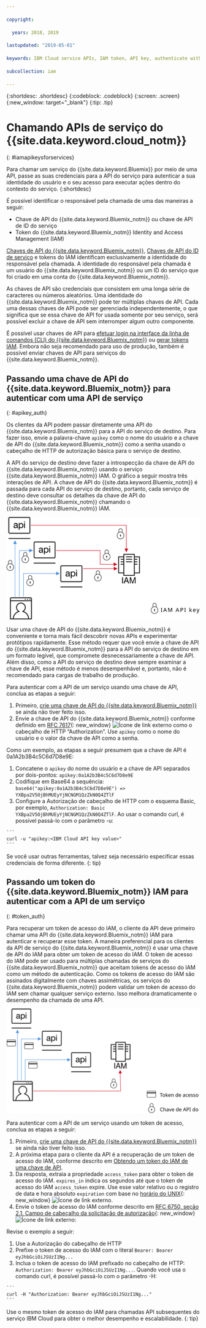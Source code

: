```yaml
---

copyright:

  years: 2018, 2019

lastupdated: "2019-05-01"

keywords: IBM Cloud service APIs, IAM token, API key, authenticate with service API

subcollection: iam

---
```


{:shortdesc: .shortdesc}
{:codeblock: .codeblock}
{:screen: .screen}
{:new_window: target="_blank"}
{:tip: .tip}

# Chamando APIs de serviço do {{site.data.keyword.cloud_notm}}
{: #iamapikeysforservices}

Para chamar um serviço do {{site.data.keyword.Bluemix}} por meio de uma API, passe as suas credenciais para a API do serviço para autenticar a sua identidade do usuário e o seu acesso para executar ações dentro do contexto do serviço.
{:shortdesc}

É possível identificar o responsável pela chamada de uma das maneiras a seguir:

* Chave de API do {{site.data.keyword.Bluemix_notm}} ou chave de API de ID do serviço
* Token do {{site.data.keyword.Bluemix_notm}} Identity and Access Management (IAM)

[Chaves de API do {{site.data.keyword.Bluemix_notm}}](/docs/iam?topic=iam-userapikey#userapikey), [Chaves de API do ID de serviço](/docs/iam?topic=iam-serviceidapikeys#serviceidapikeys) e tokens do IAM identificam exclusivamente a identidade do responsável pela chamada.  A identidade do responsável pela chamada é um usuário do {{site.data.keyword.Bluemix_notm}} ou um ID do serviço que foi criado em uma conta do {{site.data.keyword.Bluemix_notm}}.

As chaves de API são credenciais que consistem em uma longa série de caracteres ou números aleatórios. Uma identidade do {{site.data.keyword.Bluemix_notm}} pode ter múltiplas chaves de API. Cada uma dessas chaves de API pode ser gerenciada independentemente, o que significa que se essa chave de API for usada somente por seu serviço, será possível excluir a chave de API sem interromper algum outro componente.

É possível usar chaves de API para [efetuar login na interface da linha de comandos (CLI) do {{site.data.keyword.Bluemix_notm}}](/docs/cli/reference/ibmcloud?topic=cloud-cli-ibmcloud_cli#ibmcloud_login) ou
[gerar tokens IAM](/docs/iam?topic=iam-iamtoken_from_apikey#iamtoken_from_apikey). Embora não seja recomendado para uso de produção, também é possível enviar chaves de API para serviços do {{site.data.keyword.Bluemix_notm}}.

## Passando uma chave de API do {{site.data.keyword.Bluemix_notm}} para autenticar com uma API de serviço
{: #apikey_auth}

Os clientes da API podem passar diretamente uma API do {{site.data.keyword.Bluemix_notm}} para a API do serviço de destino. Para fazer isso, envie a palavra-chave `apikey` como o nome do usuário e a chave de API do {{site.data.keyword.Bluemix_notm}} como a senha usando o cabeçalho de HTTP de autorização básica para o serviço de destino.

A API do serviço de destino deve fazer a introspecção da chave de API do {{site.data.keyword.Bluemix_notm}} usando o serviço {{site.data.keyword.Bluemix_notm}} IAM. O gráfico a seguir mostra três interações de API. A chave de API do {{site.data.keyword.Bluemix_notm}} é passada para cada API do serviço de destino, portanto, cada serviço de destino deve consultar os detalhes da chave de API do {{site.data.keyword.Bluemix_notm}} chamando o {{site.data.keyword.Bluemix_notm}} IAM.

![Autenticando com uma API de serviço usando uma chave de API](images/APIkeyauth.svg "Passando chaves de API para serviços de destino que depois passam a chave de API para o IAM para validar credenciais")

Usar uma chave de API do {{site.data.keyword.Bluemix_notm}} é conveniente e torna mais fácil descobrir novas APIs e experimentar protótipos rapidamente. Esse método requer que você envie a chave de API do {{site.data.keyword.Bluemix_notm}} para a API do serviço de destino em um formato legível, que compromete desnecessariamente a chave de API. Além disso, como a API do serviço de destino deve sempre examinar a chave de API, esse método é menos desempenhável e, portanto, não é recomendado para cargas de trabalho de produção.

Para autenticar com a API de um serviço usando uma chave de API, conclua as etapas a seguir:

  1. Primeiro, [crie uma chave de API do {{site.data.keyword.Bluemix_notm}} ](/docs/iam?topic=iam-userapikey#create_user_key) se ainda não tiver feito isso.
  2. Envie a chave de API do {{site.data.keyword.Bluemix_notm}} conforme definido em [RFC 7617](https://tools.ietf.org/html/rfc7617){: new_window} ![Ícone de link externo](../icons/launch-glyph.svg "Ícone de link externo") como o cabeçalho de HTTP “Authorization”. Use `apikey` como o nome do usuário e o valor da chave de API como a senha.

Como um exemplo, as etapas a seguir presumem que a chave de API é 0a1A2b3B4c5C6d7D8e9E:

  1.	Concatene o `apikey` do nome do usuário e a chave de API separados por dois-pontos: `apikey:0a1A2b3B4c5C6d7D8e9E`
  2.	Codifique em Base64 a sequência: `base64("apikey:0a1A2b3B4c5C6d7D8e9E") => YXBpa2V5OjBhMUEyYjNCNGM1QzZkN0Q4ZTlF`
  3.	Configure a Autorização de cabeçalho de HTTP com o esquema Basic, por exemplo, `Authorization: Basic YXBpa2V5OjBhMUEyYjNCNGM1QzZkN0Q4ZTlF`. Ao usar o comando curl, é possível passá-lo com o parâmetro -u:

    ```
    curl -u "apikey:<IBM Cloud API key value>"
    ```

  Se você usar outras ferramentas, talvez seja necessário especificar essas credenciais de forma diferente.
  {: tip}

## Passando um token do {{site.data.keyword.Bluemix_notm}} IAM para autenticar com a API de um serviço
{: #token_auth}

Para recuperar um token de acesso do IAM, o cliente da API deve primeiro chamar uma API do {{site.data.keyword.Bluemix_notm}} IAM para autenticar e recuperar esse token. A maneira preferencial para os clientes da API de serviço do {{site.data.keyword.Bluemix_notm}} é usar uma chave de API do IAM para obter um token de acesso do IAM. O token de acesso do IAM pode ser usado para múltiplas chamadas de serviços do {{site.data.keyword.Bluemix_notm}} que aceitam tokens de acesso do IAM como um método de autenticação. Como os tokens de acesso do IAM são assinados digitalmente com chaves assimétricas, os serviços do {{site.data.keyword.Bluemix_notm}} podem validar um token de acesso do IAM sem chamar qualquer serviço externo. Isso melhora dramaticamente o desempenho da chamada de uma API.

![Autenticando com uma API de serviço usando um token de acesso](images/tokenauth.svg "Recuperando um token do IAM usando uma chave de API e passando o token de acesso para serviços de destino para validar credenciais")

Para autenticar com a API de um serviço usando um token de acesso, conclua as etapas a seguir:

  1. Primeiro, [crie uma chave de API do {{site.data.keyword.Bluemix_notm}} ](/docs/iam?topic=iam-userapikey#create_user_key) se ainda não tiver feito isso.
  2. A próxima etapa para o cliente da API é a recuperação de um token de acesso do IAM, conforme descrito em [Obtendo um token do IAM de uma chave de API](/docs/iam?topic=iam-iamtoken_from_apikey#iamtoken_from_apikey).
  3. Da resposta, extraia a propriedade `access_token` para obter o token de acesso do IAM. `expires_in` indica os segundos até que o token de acesso do IAM `access_token` expire. Use esse valor relativo ou o registro de data e hora absoluto `expiration` com base no [horário do UNIX](https://en.wikipedia.org/wiki/Unix_time){: new_window} ![Ícone de link externo](../icons/launch-glyph.svg "Ícone de link externo").
  4. Envie o token de acesso do IAM conforme descrito em [RFC 6750, seção 2.1. Campo de cabeçalho da solicitação de autorização](https://tools.ietf.org/html/rfc6750#page-5){: new_window} ![Ícone de link externo](../icons/launch-glyph.svg "Ícone de link externo"):

Revise o exemplo a seguir:

  1.	Use a Autorização do cabeçalho de HTTP
  2.	Prefixe o token de acesso do IAM com o literal `Bearer: Bearer eyJhbGciOiJSUzI1Ng...`
  3.	Inclua o token de acesso do IAM prefixado no cabeçalho de HTTP: `Authorization: Bearer eyJhbGciOiJSUzI1Ng...`. Quando você usa o comando curl, é possível passá-lo com o parâmetro -H:

    ```
    curl -H "Authorization: Bearer eyJhbGciOiJSUzI1Ng..."
    ```

  Use o mesmo token de acesso do IAM para chamadas API subsequentes do serviço IBM Cloud para obter o melhor desempenho e escalabilidade.
  {: tip}

